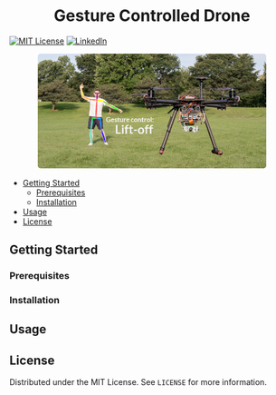 <h1 align = "center"> Gesture Controlled Drone </h1>

[![MIT License][license-shield]][license-url]
[![LinkedIn][linkedin-shield]][linkedin-url]

<p align="center">
    <img src="./.github/GitHub_Banner.jpg" alt="Banner" width="80%" style="border-radius: 5px;">
</p>


- [Getting Started](#getting-started)
  - [Prerequisites](#prerequisites)
  - [Installation](#installation)
- [Usage](#usage)
- [License](#license)

## Getting Started


### Prerequisites


### Installation


<!-- USAGE EXAMPLES -->
## Usage


<!-- LICENSE -->
## License

Distributed under the MIT License. See `LICENSE` for more information.

<!-- MARKDOWN LINKS & IMAGES -->
[license-shield]: https://img.shields.io/github/license/ArthurFDLR/drone-gesture-control?style=for-the-badge
[license-url]: https://github.com/ArthurFDLR/drone-gesture-control/blob/master/LICENSE
[linkedin-shield]: https://img.shields.io/badge/-LinkedIn-black.svg?style=for-the-badge&logo=linkedin&colorB=555
[linkedin-url]: https://linkedin.com/in/arthurfdlr/